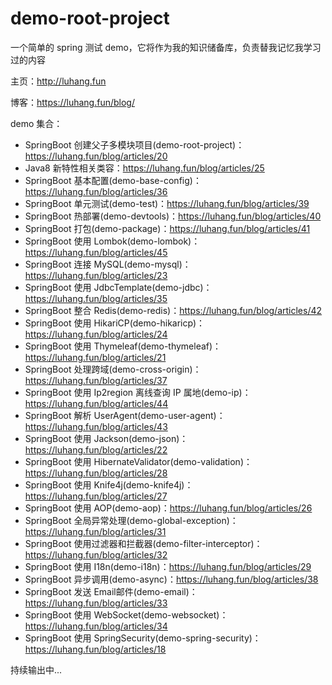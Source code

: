 # demo-root-project
一个简单的 spring 测试 demo，它将作为我的知识储备库，负责替我记忆我学习过的内容

主页：http://luhang.fun

博客：https://luhang.fun/blog/

demo 集合：
- SpringBoot 创建父子多模块项目(demo-root-project)：https://luhang.fun/blog/articles/20
- Java8 新特性相关类容：https://luhang.fun/blog/articles/25
- SpringBoot 基本配置(demo-base-config)：https://luhang.fun/blog/articles/36
- SpringBoot 单元测试(demo-test)：https://luhang.fun/blog/articles/39
- SpringBoot 热部署(demo-devtools)：https://luhang.fun/blog/articles/40
- SpringBoot 打包(demo-package)：https://luhang.fun/blog/articles/41
- SpringBoot 使用 Lombok(demo-lombok)：https://luhang.fun/blog/articles/45
- SpringBoot 连接 MySQL(demo-mysql)：https://luhang.fun/blog/articles/23
- SpringBoot 使用 JdbcTemplate(demo-jdbc)：https://luhang.fun/blog/articles/35
- SpringBoot 整合 Redis(demo-redis)：https://luhang.fun/blog/articles/42
- SpringBoot 使用 HikariCP(demo-hikaricp)：https://luhang.fun/blog/articles/24
- SpringBoot 使用 Thymeleaf(demo-thymeleaf)：https://luhang.fun/blog/articles/21
- SpringBoot 处理跨域(demo-cross-origin)：https://luhang.fun/blog/articles/37
- SpringBoot 使用 Ip2region 离线查询 IP 属地(demo-ip)：https://luhang.fun/blog/articles/44
- SpringBoot 解析 UserAgent(demo-user-agent)：https://luhang.fun/blog/articles/43
- SpringBoot 使用 Jackson(demo-json)：https://luhang.fun/blog/articles/22
- SpringBoot 使用 HibernateValidator(demo-validation)：https://luhang.fun/blog/articles/28
- SpringBoot 使用 Knife4j(demo-knife4j)：https://luhang.fun/blog/articles/27
- SpringBoot 使用 AOP(demo-aop)：https://luhang.fun/blog/articles/26
- SpringBoot 全局异常处理(demo-global-exception)：https://luhang.fun/blog/articles/31
- SpringBoot 使用过滤器和拦截器(demo-filter-interceptor)：https://luhang.fun/blog/articles/32
- SpringBoot 使用 I18n(demo-i18n)：https://luhang.fun/blog/articles/29
- SpringBoot 异步调用(demo-async)：https://luhang.fun/blog/articles/38
- SpringBoot 发送 Email邮件(demo-email)：https://luhang.fun/blog/articles/33
- SpringBoot 使用 WebSocket(demo-websocket)：https://luhang.fun/blog/articles/34
- SpringBoot 使用 SpringSecurity(demo-spring-security)：https://luhang.fun/blog/articles/18

持续输出中...